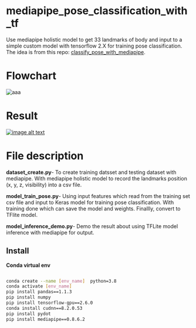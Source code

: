 # mediapipe_pose_classification_with_tf

Use mediapipe holistic model to get 33 landmarks of body and input to a simple custom model with tensorflow 2.X for training pose classification.
The idea is from this repo: [classify_pose_with_mediapipe](https://github.com/dawi9840/classify_pose_with_mediapipe.git).

# Flowchart  
![aaa](https://user-images.githubusercontent.com/19554347/133230193-2f448313-e3ee-4217-afe9-f577e5038206.PNG)


# Result    
[![image alt text](https://user-images.githubusercontent.com/19554347/133714099-e91ecf49-43a1-472b-a464-fcc2748a4921.png)](https://youtu.be/Y9o8pkX0M-8)

# File description  

**dataset_create.py**- To create training datsset and testing dataset with mediapipe. With mediapipe holistic model to record the landmarks position (x, y, z, visibility) into a csv file.  

**model_train_pose.py**- Using input features which read from the training set csv file and input to Keras model for training pose classification.
With training done which can save the model and weights. Finallly, convert to TFlite model.  

**model_inference_demo.py**-  Demo the result about using TFLite model inference with mediapipe for output.  

## Install  

**Conda virtual env**  
```bash

conda create --name [env_name]  python=3.8
conda activate [env_name]
pip install pandas==1.1.3
pip install numpy
pip install tensorflow-gpu==2.6.0
conda install cudnn==8.2.0.53
pip install pydot
pip install mediapipe==0.8.6.2
```
